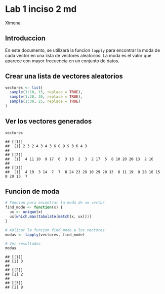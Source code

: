 Lab 1 inciso 2 md
================
Ximena

## Introduccion

En este documento, se utilizará la funcion `lapply` para encontrar la
moda de cada vector en una lista de vectores aleatorios. La moda es el
valor que aparece con mayor frecuencia en un conjunto de datos.

## Crear una lista de vectores aleatorios

``` r
vectores <- list(
  sample(1:10, 15, replace = TRUE),
  sample(1:20, 20, replace = TRUE),
  sample(1:30, 25, replace = TRUE)
)
```

## Ver los vectores generados

``` r
vectores
```

    ## [[1]]
    ##  [1] 2 3 2 4 3 4 3 6 8 9 9 3 6 4 3
    ## 
    ## [[2]]
    ##  [1]  4 11 10  9 17  6  3 13  2  3  2 17  5  8 10 20 20 13  2 16
    ## 
    ## [[3]]
    ##  [1]  4 19  3 14  7  7  8 24 23 28 10 29 20 13  8 11 19  8 28 10 15  8 20 13  7

## Funcion de moda

``` r
# Funcion para encontrar la moda de un vector
find_mode <- function(x) {
  ux <- unique(x)
  ux[which.max(tabulate(match(x, ux)))]
}

# Aplicar la funcion find_mode a los vectores
modas <- lapply(vectores, find_mode)

# Ver resultados
modas
```

    ## [[1]]
    ## [1] 3
    ## 
    ## [[2]]
    ## [1] 2
    ## 
    ## [[3]]
    ## [1] 8
